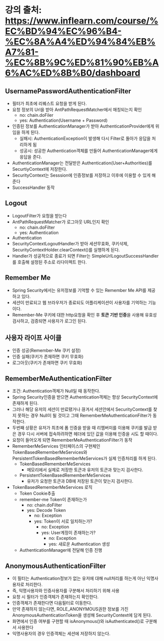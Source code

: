 강의 출처: https://www.inflearn.com/course/%EC%BD%94%EC%96%B4-%EC%8A%A4%ED%94%84%EB%A7%81-%EC%8B%9C%ED%81%90%EB%A6%AC%ED%8B%B0/dashboard
===

UsernamePasswordAuthenticationFilter
---
- 필터가 최초에 리퀘스트 요청을 받게 된다.
- 요청 정보의 Url을 받아 AntPathRequestMatcher에서 매칭되는지 확인
  - no: chain.doFiler
  - yes: Authentication(Username + Password)
- 인증된 정보를 AuthenticationManager가 받아 AuthenticationProvider에게 위임을 하게 된다.
  - 실패시: AuthenticationException이 발생해 다시 Filter로 돌아가 응답을 처리하게 됨
  - 성공시: 성공한 Authentication객체를 만들어 AuthenticationManager에게 응답을 준다.
- AuthenticationManager는 전달받은 Authentication(User+Authorities)를 SecurtiyContext에 저장한다.
- SecurityContext는 Sesssion에 인증정보를 저장하고 이후에 이용할 수 있게 해준다
- SuccessHandler 동작

Logout
---
- LogoutFilter가 요청을 받는다
- AntPathRequestMatcher가 로그아웃 URL인지 확인
  - no: chain.doFilter
  - yes: Authentication
- Authentication
- SecurityContextLogoutHandler가 받아 세션무효화, 쿠키삭제, SecurityContextHolder.clearContext()를 실행하게 된다.
- Handler가 성공적으로 종료가 되면 Filter는 SimpleUrlLogoutSuccessHandler를 호출해 설정된 주소로 리다이렉트 한다.

Remember Me
---
- Spring Security에서는 유저정보를 기억할 수 있는 Remember Me API를 제공하고 있다.
- 세션이 만료되고 웹 브라우저가 종료되도 어플리케이션이 사용자를 기억하는 기능이다.
- Remember-Me 쿠키에 대한 http요청을 확인 후 **토큰 기반 인증**을 사용해 유효성 검사하고, 검증되면 사용자가 로그인 된다.

사용자 라이프 사이클
---
* 인증 성공(Remember-Me 쿠키 설정)
* 인증 실패(쿠키가 존재하면 쿠키 무효화)
* 로그아웃(쿠키가 존재하면 쿠키 무효화)


RememberMeAuthenticationFilter
---
- 조건: Authentication객체가 Null일 때 동작한다.
- Spring Security인증을 받으면 Authentication객체는 항상 SecurityContext에 존재하게 된다.
- 그러나 해당 유저의 세션이 만료됐거나 끊겨서 세션안에서 SecurityContext를 찾지 못하는 경우 Null이 될 것이고 그때 RememberMeAuthenticationFilter가 동작한다.
- 두번째 상황은 유저가 최초에 폼 인증을 받을 때 리멤버미를 이용해 쿠키를 발급 받은 경우 다시 서버에 접속하려하면 헤더에 있던 값을 이용해 인증을 시도 할 때이다.
- 요청이 들어오게 되면 RememberMeAuthenticationFilter가 동작
- RememberMeServices 인터페이스의 구현체인 TokenBasedRememberMeServices와 PersistentTokenBasedRememberMeServices가 실제 인증처리를 하게 된다.
  - TokenBasedRememberMeServices
    - 메모리에서 실제로 저장한 토큰과 유저의 토큰과 맞는지 검사한다.
  - PersistentTokenBasedRememberMeServices
    - 유저가 요청한 토큰과 DB에 저장된 토큰이 맞는지 검사한다.
- TokenBasedRememberMeServices 로직
  - Token Cookie추출
  - remember-me Token이 존재하는가
    - no: chain.doFilter
    - yes: Decode Token
      - no: Exception
      - yes: Token이 서로 일치하는가?
        - no: Exception
        - yes: User계정이 존재하는가?
          - no: Exception
          - yes: 새로운 Authentication 생성
  - AuthenticationManager에 전달해 인증 진행

AnonymousAuthenticationFilter
---
- 이 필터는 Authentication정보가 없는 유저에 대해 null처리를 하는게 아닌 익명사용자로 처리한다.
- 즉, 익명사용자와 인증사용자를 구분해서 처리하기 위해 사용
- 요청 시 필터가 인증객체가 존재하는지 확인한다.
- 인증객체가 존재한다면 다음필터로 이동한다.
- 만약 존재하지 않는다면, ROLE_ANONYMOUS권한 정보를 가진 AnonymousAuthenticationToken을 생성해 SecurityContext에 담게 된다.
- 화면에서 인증 여부를 구현할 때 isAnonymous()와 isAuthenticated()로 구분해서 사용한다
- 익명사용자의 경우 인증객체는 세션에 저장하지 않는다.